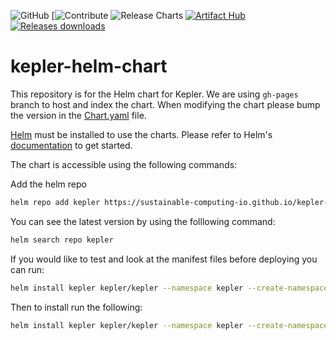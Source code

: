 ![GitHub](https://img.shields.io/github/license/sustainable-computing-io/kepler-helm-chart) [![Contribute](https://img.shields.io/static/v1?label=Contributing&message=guide&color=blue) ![Release Charts](https://github.com/sustainable-computing-io/kepler-helm-chart/workflows/Release%20Charts/badge.svg?branch=main) [![Artifact Hub](https://img.shields.io/endpoint?url=https://artifacthub.io/badge/repository/kepler)](https://artifacthub.io/packages/search?repo=kepler) [![Releases downloads](https://img.shields.io/github/downloads/sustainable-computing-io/kepler-helm-chart/total.svg)](https://github.com/sustainable-computing-io/kepler-helm-chart/releases)
# kepler-helm-chart

This repository is for the Helm chart for Kepler.  We are using `gh-pages` branch to host and index the chart.  When modifying the chart please bump the version in the [Chart.yaml](/chart/kepler/Chart.yaml) file.

[Helm](https://helm.sh) must be installed to use the charts.
Please refer to Helm's [documentation](https://helm.sh/docs/) to get started.

The chart is accessible using the following commands:

Add the helm repo

```bash
helm repo add kepler https://sustainable-computing-io.github.io/kepler-helm-chart
```

You can see the latest version by using the folllowing command:

```bash
helm search repo kepler
```

If you would like to test and look at the manifest files before deploying you can run:

```bash
helm install kepler kepler/kepler --namespace kepler --create-namespace --dry-run --devel
```

Then to install run the following:

```bash
helm install kepler kepler/kepler --namespace kepler --create-namespace
```
